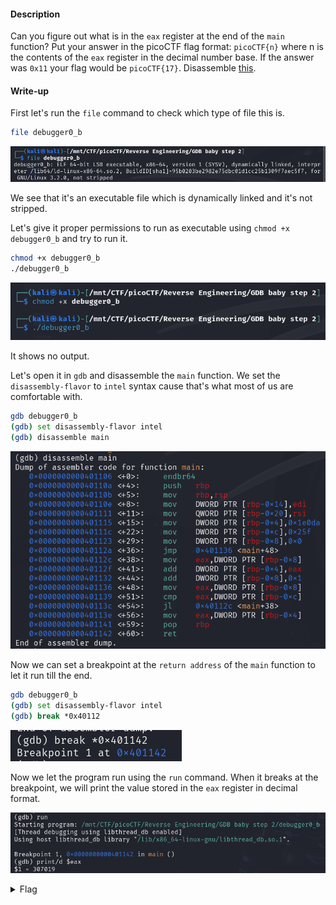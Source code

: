 #### Description

Can you figure out what is in the `eax` register at the end of the `main` function? Put your answer in the picoCTF flag format: `picoCTF{n}` where n is the contents of the `eax` register in the decimal number base. If the answer was `0x11` your flag would be `picoCTF{17}`. Disassemble [this](./debugger0_b).

#### Write-up

First let's run the `file` command to check which type of file this is.

```bash
file debugger0_b
```

![file](file.png)

We see that it's an executable file which is dynamically linked and it's not stripped.

Let's give it proper permissions to run as executable using `chmod +x debugger0_b` and try to run it.

```bash
chmod +x debugger0_b
./debugger0_b
```

![run](run.png)

It shows no output.

Let's open it in `gdb` and disassemble the `main` function. We set the `disassembly-flavor` to `intel` syntax cause that's what most of us are comfortable with.

```bash
gdb debugger0_b
(gdb) set disassembly-flavor intel
(gdb) disassemble main
```

![](gdb.png)

Now we can set a breakpoint at the `return address` of the `main` function to let it run till the end.

```bash
gdb debugger0_b
(gdb) set disassembly-flavor intel
(gdb) break *0x40112
```

![breakpoint](breakpoint.png)

Now we let the program run using the `run` command. When it breaks at the breakpoint, we will print the value stored in the `eax` register in decimal format.

![value](value.png)

<details>
 <summary>Flag</summary>
 picoCTF{307019}
</details>
